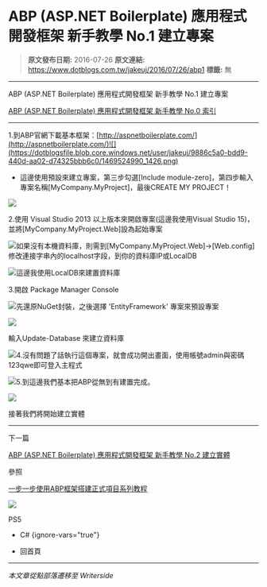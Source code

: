 # ABP (ASP.NET Boilerplate) 應用程式開發框架 新手教學 No.1 建立專案

> **原文發布日期:** 2016-07-26
> **原文連結:** https://www.dotblogs.com.tw/jakeuj/2016/07/26/abp1
> **標籤:** 無

---

ABP (ASP.NET Boilerplate) 應用程式開發框架 新手教學 No.1 建立專案

​[ABP (ASP.NET Boilerplate) 應用程式開發框架 新手教學 No.0 索引](https://dotblogs.com.tw/jakeuj/2016/07/28/abp0)

---

1.到ABP官網下載基本框架：[http://aspnetboilerplate.com/​](http://aspnetboilerplate.com/)![](https://dotblogsfile.blob.core.windows.net/user/jakeuj/9886c5a0-bdd9-440d-aa02-d74325bbb6c0/1469524990_1426.png)

* 這邊使用預設來建立專案，第三步勾選[Include module-zero]，第四步輸入專案名稱[MyCompany.MyProject]，最後CREATE MY PROJECT！

![](https://dotblogsfile.blob.core.windows.net/user/jakeuj/9886c5a0-bdd9-440d-aa02-d74325bbb6c0/1469525005_6279.png)

2.使用 Visual Studio 2013 以上版本來開啟專案(這邊我使用Visual Studio 15)，並將[MyCompany.MyProject.Web]設為起始專案

![](https://dotblogsfile.blob.core.windows.net/user/jakeuj/9886c5a0-bdd9-440d-aa02-d74325bbb6c0/1469525074_84791.png)如果沒有本機資料庫，則需到[MyCompany.MyProject.Web]→[Web.config]修改連接字串內的localhost字段，到你的資料庫IP或LocalDB

<add name="Default" connectionString="Server=localhost; Database=MyProject; Trusted\_Connection=True;" providerName="System.Data.SqlClient" />

![](https://dotblogsfile.blob.core.windows.net/user/jakeuj/9886c5a0-bdd9-440d-aa02-d74325bbb6c0/1469525126_1054.png)這邊我使用LocalDB來建置資料庫

<add name="Default" connectionString="Server=(LocalDB)\MSSQLLocalDB; Database=AbsoluteDuo\_V4; Trusted\_Connection=True;" providerName="System.Data.SqlClient" />

3.開啟 Package Manager Console

![](https://dotblogsfile.blob.core.windows.net/user/jakeuj/9886c5a0-bdd9-440d-aa02-d74325bbb6c0/1469525144_76684.png)先還原NuGet封裝，之後選擇 'EntityFramework' 專案來預設專案

![](https://dotblogsfile.blob.core.windows.net/user/jakeuj/9886c5a0-bdd9-440d-aa02-d74325bbb6c0/1469525582_83776.png)

輸入Update-Database 來建立資料庫

![](https://dotblogsfile.blob.core.windows.net/user/jakeuj/9886c5a0-bdd9-440d-aa02-d74325bbb6c0/1469525159_93863.png)4.沒有問題了話執行這個專案，就會成功開出畫面，使用帳號admin與密碼123qwe即可登入主程式

![](https://dotblogsfile.blob.core.windows.net/user/jakeuj/9886c5a0-bdd9-440d-aa02-d74325bbb6c0/1469525169_73291.png)5.到這邊我們基本把ABP從無到有建置完成。

![](https://dotblogsfile.blob.core.windows.net/user/jakeuj/9886c5a0-bdd9-440d-aa02-d74325bbb6c0/1469525362_70537.png)

接著我們將開始建立實體

---

下一篇

[ABP (ASP.NET Boilerplate) 應用程式開發框架 新手教學 No.2 建立實體](https://dotblogs.com.tw/jakeuj/2016/07/26/abp2)

參照

[一步一步使用ABP框架搭建正式項目系列教程](http://www.cnblogs.com/farb/p/4849791.html)

![](https://card.psnprofiles.com/1/jakeuj.png)

PS5

* C#
{ignore-vars="true"}

* 回首頁

---

*本文章從點部落遷移至 Writerside*
